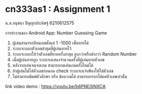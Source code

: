 # cn333as1 : Assignment 1

น.ส.อนุชนา ปัญญาประดิษฐ์ 6210612575

การทำงานของ Android App: Number Guessing Game 

1. ผู้เล่นสามารถป้อนเลขตั้งแต่ 1 -1000 เพื่อทายได้
2. ระบบจะบอกตัวเลขล่าสุดที่ผู้เล่นทายไว้
3. ระบบจะบอกใบ้ว่าตัวเลขที่ทายครั้งล่าสุด สูงกว่าหรือต่ำกว่า Random Number
4. เมื่อผู้เล่นทายถูก ระบบจะแสดงจำนวนครั้งที่ผู้เล่นทายตัวเลข
5. หลังจากเล่นจนจบเกม สามารถกดเล่นเกมครั้งใหม่ได้
6. ถ้าผู้เล่นไม่ใส่ตัวเลขก่อนกด check ระบบจะแจ้งฟ้องให้ใส่ตัวเลข
7. ไม่สามารถพิมพ์ตัวอักษร หรือ ข้อความได้ สามารถกรอกได้แค่ตัวเลขเท่านั้น

link video demo : https://youtu.be/b6PNE0lNXCA
